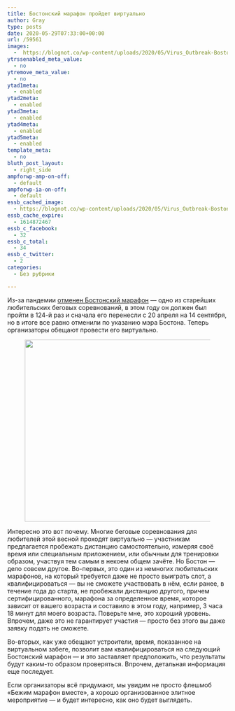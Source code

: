 ```yaml
---
title: Бостонский марафон пройдет виртуально
author: Gray
type: posts
date: 2020-05-29T07:33:00+00:00
url: /59561
images:
  -  https://blognot.co/wp-content/uploads/2020/05/Virus_Outbreak-Boston_Marathon_97802-850x478-1.jpg
ytrssenabled_meta_value:
  - no
ytremove_meta_value:
  - no
ytad1meta:
  - enabled
ytad2meta:
  - enabled
ytad3meta:
  - enabled
ytad4meta:
  - enabled
ytad5meta:
  - enabled
template_meta:
  - no
bluth_post_layout:
  - right_side
ampforwp-amp-on-off:
  - default
ampforwp-ia-on-off:
  - default
essb_cached_image:
  - https://blognot.co/wp-content/uploads/2020/05/Virus_Outbreak-Boston_Marathon_97802-850x478-1.jpg
essb_cache_expire:
  - 1614872467
essb_c_facebook:
  - 32
essb_c_total:
  - 34
essb_c_twitter:
  - 2
categories:
  - Без рубрики

---
```








Из-за пандемии <a href="https://www.baa.org/124th-boston-marathon-be-held-virtually" target="_blank" rel="noreferrer noopener" title="https://www.baa.org/124th-boston-marathon-be-held-virtually">отменен Бостонский марафон</a> — одно из старейших любительских беговых соревнований, в этом году он должен был пройти в 124-й раз и сначала его перенесли с 20 апреля на 14 сентября, но в итоге все равно отменили по указанию мэра Бостона. Теперь организаторы обещают провести его виртуально.<figure class="wp-block-image size-large">

<img data-attachment-id="59562" data-permalink="https://blognot.co/59561/virus_outbreak-boston_marathon_97802-850x478-1" data-orig-file="https://i2.wp.com/blognot.co/wp-content/uploads/2020/05/Virus_Outbreak-Boston_Marathon_97802-850x478-1.jpg?fit=850%2C478&ssl=1" data-orig-size="850,478" data-comments-opened="1" data-image-meta="{&quot;aperture&quot;:&quot;0&quot;,&quot;credit&quot;:&quot;&quot;,&quot;camera&quot;:&quot;&quot;,&quot;caption&quot;:&quot;&quot;,&quot;created_timestamp&quot;:&quot;0&quot;,&quot;copyright&quot;:&quot;&quot;,&quot;focal_length&quot;:&quot;0&quot;,&quot;iso&quot;:&quot;0&quot;,&quot;shutter_speed&quot;:&quot;0&quot;,&quot;title&quot;:&quot;&quot;,&quot;orientation&quot;:&quot;0&quot;}" data-image-title="Virus_Outbreak-Boston_Marathon_97802-850&#215;478-1" data-image-description="" data-medium-file="https://i2.wp.com/blognot.co/wp-content/uploads/2020/05/Virus_Outbreak-Boston_Marathon_97802-850x478-1.jpg?fit=300%2C169&ssl=1" data-large-file="https://i2.wp.com/blognot.co/wp-content/uploads/2020/05/Virus_Outbreak-Boston_Marathon_97802-850x478-1.jpg?fit=740%2C416&ssl=1" width="740" height="416" src="https://i2.wp.com/blognot.co/wp-content/uploads/2020/05/Virus_Outbreak-Boston_Marathon_97802-850x478-1.jpg?resize=740%2C416&#038;ssl=1" alt="" class="wp-image-59562" srcset="https://i2.wp.com/blognot.co/wp-content/uploads/2020/05/Virus_Outbreak-Boston_Marathon_97802-850x478-1.jpg?w=850&ssl=1 850w, https://i2.wp.com/blognot.co/wp-content/uploads/2020/05/Virus_Outbreak-Boston_Marathon_97802-850x478-1.jpg?resize=300%2C169&ssl=1 300w, https://i2.wp.com/blognot.co/wp-content/uploads/2020/05/Virus_Outbreak-Boston_Marathon_97802-850x478-1.jpg?resize=768%2C432&ssl=1 768w, https://i2.wp.com/blognot.co/wp-content/uploads/2020/05/Virus_Outbreak-Boston_Marathon_97802-850x478-1.jpg?resize=700%2C394&ssl=1 700w, https://i2.wp.com/blognot.co/wp-content/uploads/2020/05/Virus_Outbreak-Boston_Marathon_97802-850x478-1.jpg?resize=800%2C450&ssl=1 800w, https://i2.wp.com/blognot.co/wp-content/uploads/2020/05/Virus_Outbreak-Boston_Marathon_97802-850x478-1.jpg?w=1200&ssl=1 1200w" sizes="(max-width: 740px) 100vw, 740px" data-recalc-dims="1" /> </figure> 

Интересно это вот почему. Многие беговые соревнования для любителей этой весной проходят виртуально — участникам предлагается пробежать дистанцию самостоятельно, измеряя своё время или специальным приложением, или обычным для тренировки образом, участвуя тем самым в некоем общем зачёте. Но Бостон — дело совсем другое. Во-первых, это один из немногих любительских марафонов, на который требуется даже не просто выиграть слот, а квалифицироваться — вы не сможете участвовать в нём, если ранее, в течение года до старта, не пробежали дистанцию другого, причем сертифицированного, марафона за определенное время, которое зависит от вашего возраста и составило в этом году, например, 3 часа 18 минут для моего возраста. Поверьте мне, это хороший уровень. Впрочем, даже это не гарантирует участия — просто без этого вы даже заявку подать не сможете.

Во-вторых, как уже обещают устроители, время, показанное на виртуальном забеге, позволит вам квалифицироваться на следующий Бостонский марафон — и это заставляет предположить, что результаты будут каким-то образом проверяться. Впрочем, детальная информация еще последует.

Если организаторы всё придумают, мы увидим не просто флешмоб &#171;Бежим марафон вместе&#187;, а хорошо организованное элитное мероприятие — и будет интересно, как оно будет выглядеть.